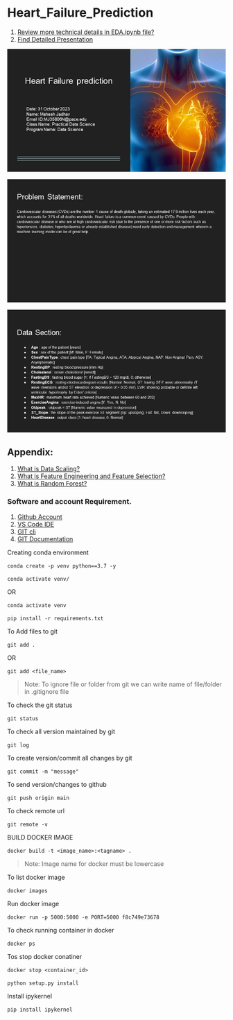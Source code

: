 # Heart_Failure_Prediction
1. [Review more technical details in EDA.ipynb file?](https://github.com/mahesh15698/Heart_Failure_Prediction/blob/main/EDA.ipynb)
2. [Find Detailed Presentation](https://github.com/mahesh15698/Heart_Failure_Prediction/tree/main/PPT)

 
![Heart Failure](https://github.com/mahesh15698/Heart_Failure_Prediction/blob/main/Heart_Failure/Slide1.JPG)


![Problem Statement](https://github.com/mahesh15698/Heart_Failure_Prediction/blob/main/Heart_Failure/Slide3.JPG)

![Data Description](https://github.com/mahesh15698/Heart_Failure_Prediction/blob/main/Heart_Failure/Slide4.JPG)
## Appendix:

1. [What is Data Scaling?](https://towardsdatascience.com/all-about-feature-scaling-bcc0ad75cb35)
2. [What is Feature Engineering and Feature Selection?](https://scikit-learn.org/stable/modules/feature_selection.html)
3. [What is Random Forest?](https://scikit-learn.org/stable/modules/generated/sklearn.ensemble.RandomForestClassifier.html)















### Software and account Requirement.

1. [Github Account](https://github.com)
2. [VS Code IDE](https://code.visualstudio.com/download)
3. [GIT cli](https://git-scm.com/downloads)
4. [GIT Documentation](https://git-scm.com/docs/gittutorial)


Creating conda environment
```
conda create -p venv python==3.7 -y
```
```
conda activate venv/
```
OR 
```
conda activate venv
```

```
pip install -r requirements.txt
```

To Add files to git
```
git add .
```

OR
```
git add <file_name>
```

> Note: To ignore file or folder from git we can write name of file/folder in .gitignore file

To check the git status 
```
git status
```
To check all version maintained by git
```
git log
```

To create version/commit all changes by git
```
git commit -m "message"
```

To send version/changes to github
```
git push origin main
```

To check remote url 
```
git remote -v
```



BUILD DOCKER IMAGE
```
docker build -t <image_name>:<tagname> .
```
> Note: Image name for docker must be lowercase


To list docker image
```
docker images
```

Run docker image
```
docker run -p 5000:5000 -e PORT=5000 f8c749e73678
```

To check running container in docker
```
docker ps
```

Tos stop docker conatiner
```
docker stop <container_id>
```



```
python setup.py install
```


Install ipykernel

```
pip install ipykernel
```


